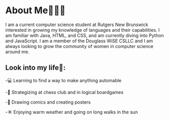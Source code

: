# About Me🍐🐋🌺

I am a current computer science student at Rutgers New Brunswick interested in growing my knowledge of languages and their capabilities. I am familiar with Java, HTML, and CSS, and am currently diving into Python and JavaScript. I am a member of the Douglass WiSE CSLLC and I am always looking to grow the community of women in computer science around me.

## Look into my life🔭:
-💻 Learning to find a way to make anything automable

-🎲 Strategizing at chess club and in logical boardgames

-🐻 Drawing comics and creating posters

-☀️ Enjoying warm weather and going on long walks in the sun
